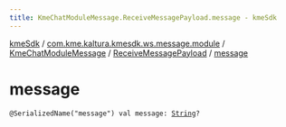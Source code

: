```yaml
---
title: KmeChatModuleMessage.ReceiveMessagePayload.message - kmeSdk
---
```


[kmeSdk](../../../index.html) / [com.kme.kaltura.kmesdk.ws.message.module](../../index.html) / [KmeChatModuleMessage](../index.html) / [ReceiveMessagePayload](index.html) / [message](./message.html)

# message

`@SerializedName("message") val message: `[`String`](https://kotlinlang.org/api/latest/jvm/stdlib/kotlin/-string/index.html)`?`
